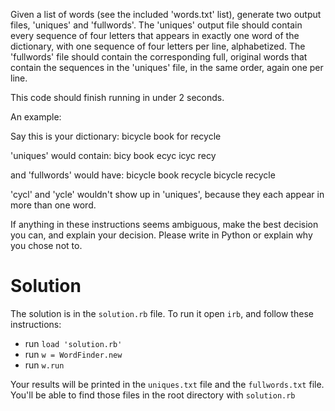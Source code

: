 Given a list of words (see the included 'words.txt' list), generate two output files, 'uniques' and 'fullwords'. The 'uniques' output file should contain every sequence of four letters that appears in exactly one word of the dictionary, with one sequence of four letters per line, alphabetized. The 'fullwords' file should contain the corresponding full, original words that contain the sequences in the 'uniques' file, in the same order, again one per line.

This code should finish running in under 2 seconds.

An example:

Say this is your dictionary:
bicycle
book
for
recycle


'uniques' would contain:
bicy
book
ecyc
icyc
recy


and 'fullwords' would have:
bicycle
book
recycle
bicycle
recycle


'cycl' and 'ycle' wouldn't show up in 'uniques', because they each appear in more than one word.

If anything in these instructions seems ambiguous, make the best decision you can, and explain your decision. Please write in Python or explain why you chose not to.

# Solution

The solution is in the `solution.rb` file. To run it open `irb`, and follow these instructions:
  * run `load 'solution.rb'`
  * run `w = WordFinder.new`
  * run `w.run`

  Your results will be printed in the `uniques.txt` file and the `fullwords.txt` file. You'll be able to find those files in the root directory with `solution.rb`
